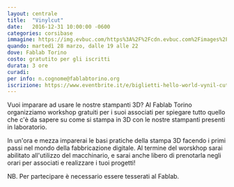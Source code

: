 ```yaml
---
layout: centrale
title:  "Vinylcut"
date:   2016-12-31 10:00:00 -0600
categories: corsibase
immagine: https://img.evbuc.com/https%3A%2F%2Fcdn.evbuc.com%2Fimages%2F28597995%2F50403870472%2F1%2Foriginal.jpg?w=800&rect=0%2C4%2C2142%2C1071&s=fb82caae2bf0391660e2c6a555d688ea
quando: martedì 28 marzo, dalle 19 alle 22 
dove: Fablab Torino
costo: gratutito per gli iscritti
durata: 3 ore
curadi:
per info: n.cognome@fablabtorino.org
iscrizione: https://www.eventbrite.it/e/biglietti-hello-world-vynil-cut-32294491694#
---
```


Vuoi imparare ad usare le nostre stampanti 3D? Al Fablab Torino organizziamo workshop gratuiti per i suoi associati per spiegare tutto quello che c'è da sapere su come si stampa in 3D con le nostre stampanti presenti in laboratorio.
<!--more-->
In un'ora e mezza imparerai le basi pratiche della stampa 3D facendo i primi passi nel mondo della fabbricazione digitale. Al termine del worskhop sarai abilitato all'utilizzo del macchinario, e sarai anche libero di prenotarla negli orari per associati e realizzare i tuoi progetti!	

NB. Per partecipare è necessario essere tesserati al Fablab.

